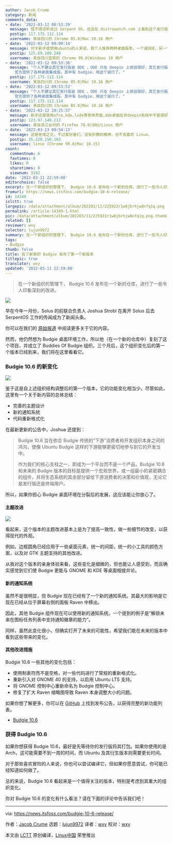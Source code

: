 ```yaml
---
author: Jacob Crume
category: 新闻
comments_data:
- date: '2022-03-12 08:53:39'
  message: 怪不得没听说过 Serpent OS，也没在 distrowatch.com 上看到这个发行版。看了下官网，还在开发中，连 ISO 镜像都还没提供下载。
  postip: 117.175.112.114
  username: 来自四川的 Chrome 85.0|Mac 10.16 用户
- date: '2022-03-12 09:09:14'
  message: 对于新手或想用ubuntu的人来说，我个人推荐两种桌面版本，一个是DDE，另一个就是budgie。
  postip: 125.69.189.240
  username: 来自四川宜宾的 Chrome 99.0|Windows 10 用户
- date: '2022-03-12 09:53:36'
  message: "个人不建议其它发行版装 DDE ，DDE 只在 Deepin 上体验很好，其它发行版会遇到些奇怪的问题。<br />\r\n<br />\r\n也不荐议新手自行更换桌面，新手可能会把系统搞坏的，Ubuntu
    官方提供了各种桌面集成版，其中有 budgie，用这个就行了。"
  postip: 117.175.112.114
  username: 来自四川的 Chrome 85.0|Mac 10.16 用户
- date: '2022-03-12 09:53:53'
  message: "个人不建议其它发行版装 DDE ，DDE 只在 Deepin 上体验很好，其它发行版会遇到些奇怪的问题。<br />\r\n<br />\r\n也不荐议新手自行更换桌面，新手可能会把系统搞坏的，Ubuntu
    官方提供了各种桌面集成版，其中有 budgie，用这个就行了。"
  postip: 117.175.112.114
  username: 来自四川的 Chrome 85.0|Mac 10.16 用户
- date: '2022-03-12 20:25:57'
  message: 新手还是使用xfce,kde,lxde等常用界面,dde桌面在非deepin系统中不是很好用,移植方面有些问题
  postip: 123.97.140.212
  username: 来自浙江台州的 Firefox 78.0|GNU/Linux 用户
- date: '2022-03-13 09:54:13'
  message: 这是老成之见，不过爱好者们，没有折腾的精神，也不会喜欢 Linux。
  postip: 35.220.150.103
  username: linux [Chrome 99.0|Mac 10.15]
count:
  commentnum: 6
  favtimes: 0
  likes: 0
  sharetimes: 0
  viewnum: 3192
date: '2022-03-11 22:59:00'
editorchoice: false
excerpt: 在一个新组织的管理下， Budgie 10.6 发布在一个新的仓库，进行了一些令人印象深刻的改进。
fromurl: https://news.itsfoss.com/budgie-10-6-release/
id: 14349
islctt: true
largepic: /data/attachment/album/202203/11/225922r1w8jbrhjw8nfq1q.png
permalink: /article-14349-1.html
pic: /data/attachment/album/202203/11/225922r1w8jbrhjw8nfq1q.png.thumb.jpg
related: []
reviewer: wxy
selector: lujun9972
summary: 在一个新组织的管理下， Budgie 10.6 发布在一个新的仓库，进行了一些令人印象深刻的改进。
tags:
- Budgie
thumb: false
title: 有了新家的 Budgie 发布了第一个新版本
titlepic: true
translator: wxy
updated: '2022-03-11 22:59:00'
---
```



> 
> 在一个新组织的管理下， Budgie 10.6 发布在一个新的仓库，进行了一些令人印象深刻的改进。
> 
> 
> 


![](/data/attachment/album/202203/11/225922r1w8jbrhjw8nfq1q.png)


早在今年一月份，Solus 的前联合负责人 Joshua Strobl 在离开 Solus 后去 SerpentOS 工作的传闻成为了新闻头条。


你可以在我们的 [原始报道](https://news.itsfoss.com/solus-co-lead-resign-budgie-serpent/) 中阅读更多关于它的内容。


然而，他仍然想为 Budgie 桌面环境工作，所以他（在一个新的仓库中）复刻了这个项目，并成立了 Buddies Of Budgie 组织。三个月后，这个组织变化后的第一个版本已经到来，我们将在这里看看它。


### Budgie 10.6 的新变化


![](/data/attachment/album/202203/11/225925tvg0v3r6ssko4r83.png)


鉴于这是自上述组织结构调整后的第一个版本，它的功能变化相当少。尽管如此，这里有一个关于新内容的总体总结：


* 完善的主题设计
* 新的通知系统
* 代码重新格式化


在最新更新的公告中，Joshua 还提到：



> 
> Budgie 10.6 旨在弥合 Budgie 传统的“下游”消费者和开发组织本身之间的鸿沟，使像 Ubuntu Budgie 这样的下游能够更密切地参与到它的开发当中。
> 
> 
> 作为我们的核心支柱之一，即成为一个平台而不是一个产品，Budgie 10.6 和未来的 Budgie 版本的目标是提供一个宏观世界，或一组最小的紧密耦合的组件，并将生态系统的其余部分留给下游消费者的决策和价值观，无论它是发行版还是终端用户。
> 
> 
> 


所以，如果你担心 Budgie 桌面环境在分裂后的发展，这应该能让你放心了。


#### 主题改进


![](/data/attachment/album/202203/11/225927x799sw7bj7nbuum4.jpg)


看起来，这个版本的主题改进基本上是为了提高一致性，做一些细节的改变，以获得现代的外观。


例如，边框圆角已经应用于一些桌面元素，统一的间距，统一的小工具的颜色方案，以及对 GTK 主题支持的其他改进。


从我对这个版本的亲身体验来看，这些变化是细微的，但也能让人感受到，而且确实感觉到它们使 Budgie 更能与 GNOME 和 KDE 等桌面相提并论。


#### 新的通知系统


虽然不是很明显，但 Budgie 现在已经有了一个新的通知系统。其最大的影响是它现在已经从位于屏幕右侧的面板 Raven 中移出。


因此，其他 Budgie 组件现在可以使用新的通知系统。一个提到的例子是“解锁未来在图标任务列表中支持通知徽章的能力”。


同样，虽然此变化很小，但确实打开了未来的可能性，希望我们能在未来的版本中看到这些带来的变化。


#### 其他改进措施


Budgie 10.6 一些其他的变化包括：


* 使用制表符而不是空格，对一些代码进行了常规的重新格式化。
* 重新引入对 GNOME 40 的支持，以启用 Ubuntu LTS 支持。
* 将 GNOME 控制中心重新命名为 Budgie 控制中心。
* 修复了扩大 Raven 缩略图导致 Raven 本身调整大小的问题。


如果你想了解更多，你可以在 [GitHub](https://github.com/BuddiesOfBudgie/budgie-desktop/releases/tag/v10.6) 上找到发布公告，以获得完整的新功能列表。


* [Budgie 10.6](https://github.com/BuddiesOfBudgie/budgie-desktop/releases/)


### 获得 Budgie 10.6


如果你想获得 Budgie 10.6，最好是先等待你的发行版将其打包。如果你使用的是 Arch，这可能需要不到一周的时间，而 Ubuntu 及其衍生版本则需要更长时间。


对于那些喜欢冒险的人来说，你也可以尝试编译它，但如果你愿意尝试，你可能已经知道如何做了。


总的来说，Budgie 10.6 看起来是一个值得关注的版本，特别是考虑到其重大的组织变化。


你对 Budgie 10.6 的变化有什么看法？请在下面的评论中告诉我们吧！




---


via: <https://news.itsfoss.com/budgie-10-6-release/>


作者：[Jacob Crume](https://news.itsfoss.com/author/jacob/) 选题：[lujun9972](https://github.com/lujun9972) 译者：[wxy](https://github.com/wxy) 校对：[wxy](https://github.com/wxy)


本文由 [LCTT](https://github.com/LCTT/TranslateProject) 原创编译，[Linux中国](https://linux.cn/) 荣誉推出